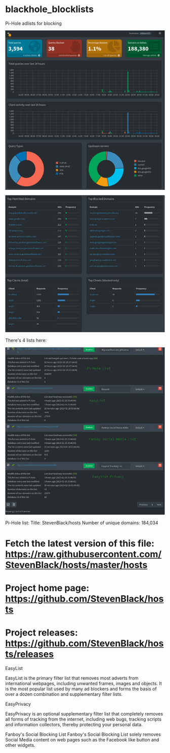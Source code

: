 # blackhole_blocklists
Pi-Hole adlists for blocking

![preview](pics/pihole1.png)

![preview](pics/pihole2.png)

There's 4 lists here:

![preview](pics/pihole4.png)

Pi-Hole list:
 Title: StevenBlack/hosts
 Number of unique domains: 184,034
# Fetch the latest version of this file: https://raw.githubusercontent.com/StevenBlack/hosts/master/hosts
# Project home page: https://github.com/StevenBlack/hosts
# Project releases: https://github.com/StevenBlack/hosts/releases

EasyList

EasyList is the primary filter list that removes most adverts from international webpages, including unwanted frames, images and objects. It is the most popular list used by many ad blockers and forms the basis of over a dozen combination and supplementary filter lists.

EasyPrivacy

EasyPrivacy is an optional supplementary filter list that completely removes all forms of tracking from the internet, including web bugs, tracking scripts and information collectors, thereby protecting your personal data.

Fanboy's Social Blocking List
Fanboy's Social Blocking List solely removes Social Media content on web pages such as the Facebook like button and other widgets.
